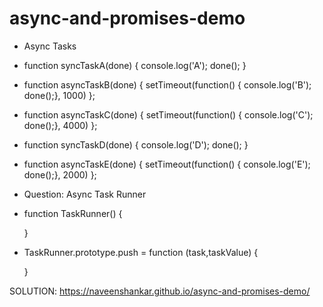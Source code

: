 # async-and-promises-demo

* Async Tasks
* function syncTaskA(done) { console.log('A'); done(); }
* function asyncTaskB(done) { setTimeout(function() { console.log('B'); done();}, 1000) };
* function asyncTaskC(done) { setTimeout(function() { console.log('C'); done();}, 4000) };
* function syncTaskD(done) { console.log('D'); done(); }
* function asyncTaskE(done) { setTimeout(function() { console.log('E'); done();}, 2000) };

* Question: Async Task Runner
* function TaskRunner() {

  }

* TaskRunner.prototype.push = function (task,taskValue) {

  }

SOLUTION:
https://naveenshankar.github.io/async-and-promises-demo/
